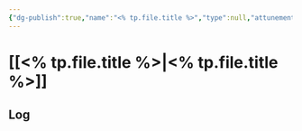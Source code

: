 ```yaml
---
{"dg-publish":true,"name":"<% tp.file.title %>","type":null,"attunement":null,"rarity":null,"requires":null,"source":"","owner":null,"tags":null,"permalink":"/templates/item/","dgPassFrontmatter":true,"noteIcon":"","created":"2025-10-26T08:08:36.396-07:00","updated":"2025-10-27T13:24:13.157-07:00"}
---
```


# [[<% tp.file.title %>\|<% tp.file.title %>]]

## Log
